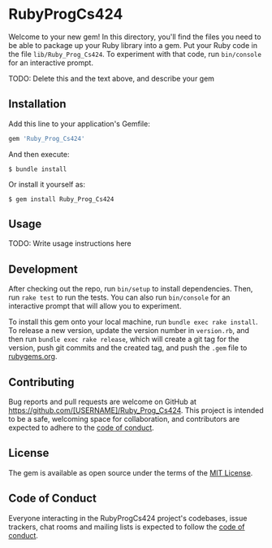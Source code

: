 # RubyProgCs424

Welcome to your new gem! In this directory, you'll find the files you need to be able to package up your Ruby library into a gem. Put your Ruby code in the file `lib/Ruby_Prog_Cs424`. To experiment with that code, run `bin/console` for an interactive prompt.

TODO: Delete this and the text above, and describe your gem

## Installation

Add this line to your application's Gemfile:

```ruby
gem 'Ruby_Prog_Cs424'
```

And then execute:

    $ bundle install

Or install it yourself as:

    $ gem install Ruby_Prog_Cs424

## Usage

TODO: Write usage instructions here

## Development

After checking out the repo, run `bin/setup` to install dependencies. Then, run `rake test` to run the tests. You can also run `bin/console` for an interactive prompt that will allow you to experiment.

To install this gem onto your local machine, run `bundle exec rake install`. To release a new version, update the version number in `version.rb`, and then run `bundle exec rake release`, which will create a git tag for the version, push git commits and the created tag, and push the `.gem` file to [rubygems.org](https://rubygems.org).

## Contributing

Bug reports and pull requests are welcome on GitHub at https://github.com/[USERNAME]/Ruby_Prog_Cs424. This project is intended to be a safe, welcoming space for collaboration, and contributors are expected to adhere to the [code of conduct](https://github.com/[USERNAME]/Ruby_Prog_Cs424/blob/master/CODE_OF_CONDUCT.md).

## License

The gem is available as open source under the terms of the [MIT License](https://opensource.org/licenses/MIT).

## Code of Conduct

Everyone interacting in the RubyProgCs424 project's codebases, issue trackers, chat rooms and mailing lists is expected to follow the [code of conduct](https://github.com/[USERNAME]/Ruby_Prog_Cs424/blob/master/CODE_OF_CONDUCT.md).
